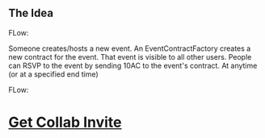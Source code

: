 ## The Idea

FLow:

Someone creates/hosts a new event.
An EventContractFactory creates a new contract for the event.
That event is visible to all other users.
People can RSVP to the event by sending 10AC to the event's contract.
At anytime (or at a specified end time)

FLow:


# [Get Collab Invite](http://localhost:3000?owner=swellander&repo=ac_ui&installation_id=37447886)